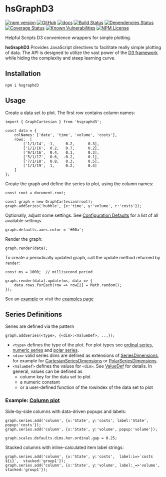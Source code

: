 hsGraphD3
========
[![npm version](https://badge.fury.io/js/hsgraphd3.svg)](https://badge.fury.io/js/hsgraphd3)
[![GitHub](https://img.shields.io/badge/GitHub-hsGraphD3-blue.svg)](https://github.com/helpfulscripts/hsgraphd3)
[![docs](https://img.shields.io/badge/hsDocs-hsGraphD3-blue.svg)](https://helpfulscripts.github.io/hsGraphD3/#!/api/hsGraphD3/0)
[![Build Status](https://travis-ci.org/HelpfulScripts/hsGraphD3.svg?branch=master)](https://travis-ci.org/HelpfulScripts/hsGraphD3)
[![Dependencies Status](https://david-dm.org/helpfulscripts/hsgraphd3.svg)](https://david-dm.org/helpfulscripts/hsgraphd3)
[![Coverage Status](https://coveralls.io/repos/github/HelpfulScripts/hsGraphD3/badge.svg?branch=master)](https://coveralls.io/github/HelpfulScripts/hsGraphD3?branch=master)
[![Known Vulnerabilities](https://snyk.io/test/github/HelpfulScripts/hsGraphD3/badge.svg?targetFile=package.json)](https://snyk.io/test/github/HelpfulScripts/hsGraphD3?targetFile=package.json)
[![NPM License](https://img.shields.io/badge/license-MIT-brightgreen.svg)](https://www.npmjs.com/package/hsgraphd3)

Helpful Scripts D3 convenience wrappers for simple plotting.

**hsGraphD3** Provides JavaScript directives to facilitate really simple plotting of data. The API is designed to utilize the vast power of the [D3 framework](d3js.org) while hiding the complexity and steep learning curve.

## Installation
`npm i hsgraphd3`

## Usage
Create a data set to plot. The first row contains column names: 
```
import { GraphCartesian } from 'hsgraphd3';

const data = {
    colNames: ['date', 'time', 'volume', 'costs'], 
    rows:  [
        ['1/1/14', -1,     0.2,      0.3], 
        ['1/1/16',  0.2,   0.7,      0.2], 
        ['9/1/16',  0.4,   0.1,      0.3],
        ['5/1/17',  0.6,  -0.2,      0.1], 
        ['7/1/18',  0.8,   0.3,      0.5], 
        ['1/1/19',  1,     0.2,      0.4]
    ]
};
```

Create the graph and define the series to plot, using the column names:
```
const root = document.root;

const graph = new GraphCartesian(root);
graph.addSeries('bubble', {x:'time', y:'volume', r:'costs'});
```

Optionally, adjust some settings. See <a href='https://helpfulscripts.github.io/hsGraphD3/#!/api/hsGraphD3/hsGraphD3.Settings' target=_blank>Configuration Defaults</a> for a list of all available settings.
```
graph.defaults.axes.color = '#00a';
```

Render the graph:
```
graph.render(data);
```

To create a periodically updated graph, call the update method returned by `render`:
```
const ms = 1000;  // millisecond period

graph.render(data).update(ms, data => {
    data.rows.forEach(row => row[2] = Math.random();
});
``` 

See an [example](https://helpfulscripts.github.io/hsGraphD3/#!/api/hsGraphD3/0) or visit the 
[examples page](https://helpfulscripts.github.io/hsGraphD3/#!/api/hsGraphD3/hsGraphD3.examples)

## Series Definitions
Series are defined via the pattern
```
graph.addSeries(<type>, {<dim>:<ValueDef>, ...});
```
- `<type>` defines the type of the plot. For plot types see [ordinal series](https://helpfulscripts.github.io/hsGraphD3/#!/api/hsGraphD3/hsGraphD3.plots.OrdinalSeriesPlot), [numeric series](https://helpfulscripts.github.io/hsGraphD3/#!/api/hsGraphD3/hsGraphD3.plots.NumericSeriesPlot) and [polar series](https://helpfulscripts.github.io/hsGraphD3/#!/api/hsGraphD3/hsGraphD3.plots.PolarSeriesPlot).
- `<dim>` valid series dims are defined as extensions of [SeriesDimensions](https://helpfulscripts.github.io/hsGraphD3/#!/api/hsGraphD3/hsGraphD3.SeriesPlot.SeriesDimensions), for example for [CartesianSeriesDimensions](https://helpfulscripts.github.io/hsGraphD3/#!/api/hsGraphD3/hsGraphD3.CartSeriesPlot.CartSeriesDimensions) or [PolarSeriesDimensions](https://helpfulscripts.github.io/hsGraphD3/#!/api/hsGraphD3/hsGraphD3.PolarSeriesPlot.PolarSeriesDimensions).
- `<ValueDef>` defines the values for `<dim>`. See [ValueDef](https://helpfulscripts.github.io/hsGraphD3/#!/api/hsGraphD3/hsGraphD3.SeriesPlot.ValueDef) for details. In general, values can be defined as 
   - column key for the data set to plot 
   - a numeric constant
   - or a user-defined function of the rowindex of the data set to plot 
   

### Example: [Column plot](https://helpfulscripts.github.io/hsGraphD3/#!/api/hsGraphD3/hsGraphD3.plots.Column)
Side-by-side columns with data-driven popups and labels:
```
graph.series.add('column', {x:'State', y:'costs', label:'State', popup:'costs'});
graph.series.add('column', {x:'State', y:'volume', popup:'volume'});

graph.scales.defaults.dims.hor.ordinal.gap = 0.25;
```

Stacked columns with inline-calculated item label strings:
```
graph.series.add('column', {x:'State', y:'costs',  label:i=>`costs ${i}`,  stacked:'group1'});
graph.series.add('column', {x:'State', y:'volume', label:_=>'volume', stacked:'group1'});
```